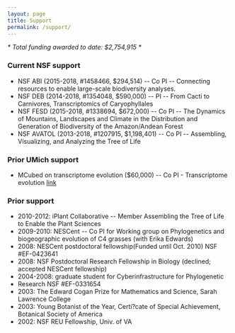 ```yaml
---
layout: page
title: Support
permalink: /support/
---
```


_* Total funding awarded to date: \$2,754,915 *_

### Current NSF support
- NSF ABI (2015-2018, #1458466, \$294,514) -- Co PI -- Connecting resources to enable large-scale biodiversity analyses.
- NSF DEB (2014-2018, #1354048, \$590,000) -- PI -- From Cacti to Carnivores, Transcriptomics of Caryophyllales
- NSF FESD (2015-2018, #1338694, \$672,000) -- Co PI -- The Dynamics of Mountains, Landscapes and Climate in the Distribution and Generation of Biodiversity of the Amazon/Andean Forest
- NSF AVATOL (2013-2018, #1207915, \$1,198,401) -- Co PI -- Assembling, Visualizing, and Analyzing the Tree of Life

### Prior UMich support
- MCubed on transcriptome evolution (\$60,000) -- Co PI - Transcriptome evolution [link](http://mcubed.umich.edu/projects/transcriptome-evolution)

### Prior support
- 2010-2012: iPlant Collaborative -- Member Assembling the Tree of Life to Enable the Plant Sciences
- 2009-2010: NESCent --  Co PI for Working group on Phylogenetics and biogeographic evolution of C4 grasses (with Erika Edwards)
- 2008: NESCent postdoctoral fellowship(Funded until Oct. 2010) NSF #EF-0423641
- 2008: NSF Postdoctoral Research Fellowship in Biology (declined; accepted NESCent fellowship)
- 2004-2008: graduate student for Cyberinfrastructure for Phylogenetic
- Research NSF #EF-0331654
- 2003: The Edward Cogan Prize for Mathematics and Science, Sarah Lawrence College
- 2003: Young Botanist of the Year, Certi?cate of Special Achievement, Botanical Society of America
- 2002: NSF REU Fellowship, Univ. of VA

